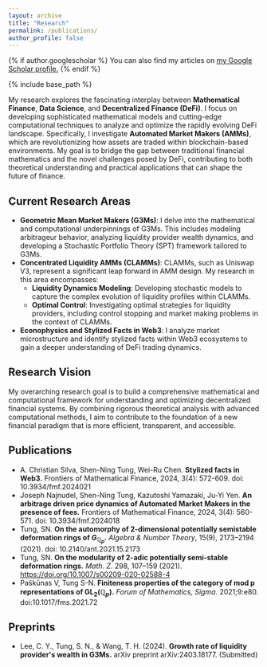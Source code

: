 ```yaml
---
layout: archive
title: "Research"
permalink: /publications/
author_profile: false
---
```


{% if author.googlescholar %}
  You can also find my articles on <u><a href="{{author.googlescholar}}">my Google Scholar profile</a>.</u>
{% endif %}

{% include base_path %}

My research explores the fascinating interplay between **Mathematical Finance**, **Data Science**, and **Decentralized Finance (DeFi)**. I focus on developing sophisticated mathematical models and cutting-edge computational techniques to analyze and optimize the rapidly evolving DeFi landscape. Specifically, I investigate **Automated Market Makers (AMMs)**, which are revolutionizing how assets are traded within blockchain-based environments. My goal is to bridge the gap between traditional financial mathematics and the novel challenges posed by DeFi, contributing to both theoretical understanding and practical applications that can shape the future of finance.


## Current Research Areas
* **Geometric Mean Market Makers (G3Ms)**: I delve into the mathematical and computational underpinnings of G3Ms. This includes modeling arbitrageur behavior, analyzing liquidity provider wealth dynamics, and developing a Stochastic Portfolio Theory (SPT) framework tailored to G3Ms.
* **Concentrated Liquidity AMMs (CLAMMs)**: CLAMMs, such as Uniswap V3, represent a significant leap forward in AMM design. My research in this area encompasses:
  * **Liquidity Dynamics Modeling**: Developing stochastic models to capture the complex evolution of liquidity profiles within CLAMMs.
  * **Optimal Control**: Investigating optimal strategies for liquidity providers, including control stopping and market making problems in the context of CLAMMs.
* **Econophysics and Stylized Facts in Web3**: I analyze market microstructure and identify stylized facts within Web3 ecosystems to gain a deeper understanding of DeFi trading dynamics.


## Research Vision
My overarching research goal is to build a comprehensive mathematical and computational framework for understanding and optimizing decentralized financial systems. By combining rigorous theoretical analysis with advanced computational methods, I aim to contribute to the foundation of a new financial paradigm that is more efficient, transparent, and accessible.


## Publications
* A. Christian Silva, Shen-Ning Tung, Wei-Ru Chen. **Stylized facts in Web3.** Frontiers of Mathematical Finance, 2024, 3(4): 572-609. doi: 10.3934/fmf.2024021
* Joseph Najnudel, Shen-Ning Tung, Kazutoshi Yamazaki, Ju-Yi Yen. **An arbitrage driven price dynamics of Automated Market Makers in the presence of fees.** Frontiers of Mathematical Finance, 2024, 3(4): 560-571. doi: 10.3934/fmf.2024018
* Tung, SN. **On the automorphy of 2-dimensional potentially semistable deformation rings of $G_{\mathbb{Q}_p}$.** *Algebra & Number Theory*, 15(9), 2173–2194 (2021). doi: 10.2140/ant.2021.15.2173 
* Tung, SN. **On the modularity of 2-adic potentially semi-stable deformation rings.** *Math. Z.* 298, 107–159 (2021). https://doi.org/10.1007/s00209-020-02588-4
* Paškūnas V, Tung S-N. **Finiteness properties of the category of mod p representations of $\textrm{GL}_2 (\mathbb{Q}_p)$.** *Forum of Mathematics, Sigma.* 2021;9:e80. doi:10.1017/fms.2021.72

## Preprints
* Lee, C. Y., Tung, S. N., & Wang, T. H. (2024). **Growth rate of liquidity provider's wealth in G3Ms.** arXiv preprint arXiv:2403.18177. (Submitted)